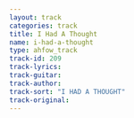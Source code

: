 ```yaml
---
layout: track
categories: track
title: I Had A Thought
name: i-had-a-thought
type: ahfow_track
track-id: 209
track-lyrics: 
track-guitar: 
track-author: 
track-sort: "I HAD A THOUGHT"
track-original: 
---
```

